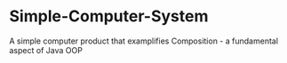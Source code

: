 # Simple-Computer-System
A simple computer product that examplifies Composition - a fundamental aspect of Java OOP

